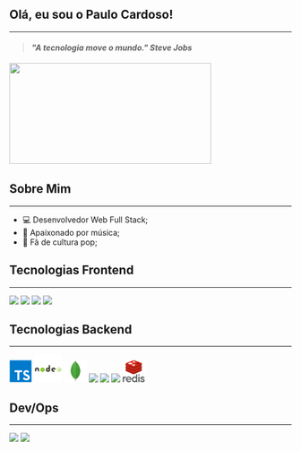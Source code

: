 ## Olá, eu sou o Paulo Cardoso!
 ---
>#### *"A tecnologia move o mundo." Steve Jobs*
 <img  width='360px' height='180px' margin='10px' src="https://media.giphy.com/media/JIX9t2j0ZTN9S/giphy.gif"/>

## Sobre Mim
---
* 💻 Desenvolvedor Web Full Stack;
* 🎵 Apaixonado por música;
* 🖖 Fã de cultura pop; 

## Tecnologias Frontend
---
<div display='flex'>
  <img width='40px' src='https://camo.githubusercontent.com/da7acacadecf91d6dc02efcd2be086bb6d78ddff19a1b7a0ab2755a6fda8b1e9/68747470733a2f2f63646e2e6a7364656c6976722e6e65742f67682f64657669636f6e732f64657669636f6e2f69636f6e732f68746d6c352f68746d6c352d6f726967696e616c2e737667'/>
  <img width='40px' src='https://camo.githubusercontent.com/2e496d4bfc6f753ddca87b521ce95c88219f77800212ffa6d4401ad368c82170/68747470733a2f2f63646e2e6a7364656c6976722e6e65742f67682f64657669636f6e732f64657669636f6e2f69636f6e732f637373332f637373332d6f726967696e616c2e737667'/>
  <img width='40px' src='https://camo.githubusercontent.com/442c452cb73752bb1914ce03fce2017056d651a2099696b8594ddf5ccc74825e/68747470733a2f2f63646e2e6a7364656c6976722e6e65742f67682f64657669636f6e732f64657669636f6e2f69636f6e732f6a6176617363726970742f6a6176617363726970742d6f726967696e616c2e737667'/>
   <img width='40px' src='https://camo.githubusercontent.com/27d0b117da00485c56d69aef0fa310a3f8a07abecc8aa15fa38c8b78526c60ac/68747470733a2f2f63646e2e6a7364656c6976722e6e65742f67682f64657669636f6e732f64657669636f6e2f69636f6e732f72656163742f72656163742d6f726967696e616c2e737667'/>  
</div>

## Tecnologias Backend
---
<div display='flex'>  
  <img width='40px' src='https://raw.githubusercontent.com/devicons/devicon/master/icons/typescript/typescript-original.svg'/> 
  <img width='50px' src='https://raw.githubusercontent.com/devicons/devicon/master/icons/nodejs/nodejs-original-wordmark.svg'/>
  <img width='40px' src='https://raw.githubusercontent.com/devicons/devicon/master/icons/mongodb/mongodb-original.svg'/>
  <img width='40px' src='https://user-images.githubusercontent.com/24623425/36042969-f87531d4-0d8a-11e8-9dee-e87ab8c6a9e3.png'/>
  <img width='40px' src='https://avatars.githubusercontent.com/u/17219288?s=200&v=4'/> 
  <img width='40px'              src='https://camo.githubusercontent.com/62089edec0ee40bb26b3bf5f973b14d7f8e4b4e942f115cde5b9a5f9c0ca3382/687474703a2f2f7365656b6c6f676f2e636f6d2f696d616765732f4a2f6a6573742d6c6f676f2d463939303145424246372d7365656b6c6f676f2e636f6d2e706e67'/>
  <img width='40px' src='https://raw.githubusercontent.com/devicons/devicon/master/icons/redis/redis-original-wordmark.svg'/>
</div>

## Dev/Ops
---
<div display='flex'>  
  <img width='60px' src='https://a0.awsstatic.com/libra-css/images/logos/aws_logo_smile_1200x630.png'/> 
  <img width='50px' src='https://www.mundodocker.com.br/wp-content/uploads/2015/06/docker_facebook_share.png'/>
 
</div>
